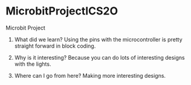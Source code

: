 # MicrobitProjectICS2O
Microbit Project

1. What did we learn?
Using the pins with the microcontroller is pretty straight forward in block coding.

2. Why is it interesting?
Because you can do lots of interesting designs with the lights.

3. Where can I go from here?
Making more interesting designs.
